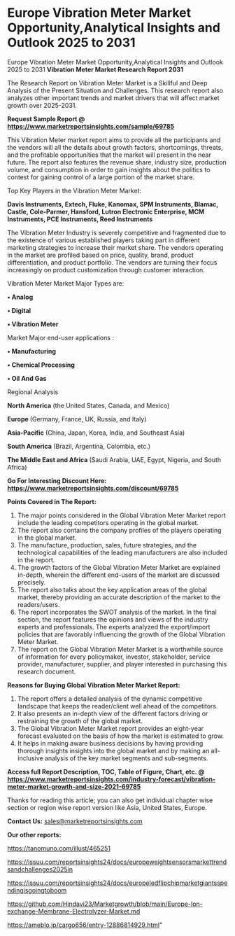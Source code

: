 # Europe Vibration Meter Market Opportunity,Analytical Insights and Outlook 2025 to 2031
Europe Vibration Meter Market Opportunity,Analytical Insights and Outlook 2025 to 2031
<strong>Vibration Meter Market Research Report 2031</strong>

The Research Report on Vibration Meter Market is a Skillful and Deep Analysis of the Present Situation and Challenges. This research report also analyzes other important trends and market drivers that will affect market growth over 2025-2031.

<strong>Request Sample Report @ <a href=https://www.marketreportsinsights.com/sample/69785>https://www.marketreportsinsights.com/sample/69785</a></strong>

This Vibration Meter market report aims to provide all the participants and the vendors will all the details about growth factors, shortcomings, threats, and the profitable opportunities that the market will present in the near future. The report also features the revenue share, industry size, production volume, and consumption in order to gain insights about the politics to contest for gaining control of a large portion of the market share.

Top Key Players in the Vibration Meter Market:

<strong>Davis Instruments, Extech, Fluke, Kanomax, SPM Instruments, Blamac, Castle, Cole-Parmer, Hansford, Lutron Electronic Enterprise, MCM Instruments, PCE Instruments, Reed Instruments</strong>

The Vibration Meter Industry is severely competitive and fragmented due to the existence of various established players taking part in different marketing strategies to increase their market share. The vendors operating in the market are profiled based on price, quality, brand, product differentiation, and product portfolio. The vendors are turning their focus increasingly on product customization through customer interaction.

Vibration Meter Market Major Types are:

<strong>• Analog

• Digital

• Vibration Meter</strong>

Market Major end-user applications :

<strong>• Manufacturing

• Chemical Processing

• Oil And Gas</strong>

Regional Analysis

</u><strong><b>North America</b></strong> (the United States, Canada, and Mexico)

<strong><b>Europe </b></strong>(Germany, France, UK, Russia, and Italy)

<strong><b>Asia-Pacific</b></strong> (China, Japan, Korea, India, and Southeast Asia)

<strong><b>South America</b></strong> (Brazil, Argentina, Colombia, etc.)

<strong><b>The Middle East and Africa</b></strong> (Saudi Arabia, UAE, Egypt, Nigeria, and South Africa)

<strong>Go For Interesting Discount Here: <a href=https://www.marketreportsinsights.com/discount/69785>https://www.marketreportsinsights.com/discount/69785</a></strong>

<strong>Points Covered in The Report:</strong>
<ol>
  <li>The major points considered in the Global Vibration Meter Market report include the leading competitors operating in the global market.</li>
  <li>The report also contains the company profiles of the players operating in the global market.</li>
  <li>The manufacture, production, sales, future strategies, and the technological capabilities of the leading manufacturers are also included in the report.</li>
  <li>The growth factors of the Global Vibration Meter Market are explained in-depth, wherein the different end-users of the market are discussed precisely.</li>
  <li>The report also talks about the key application areas of the global market, thereby providing an accurate description of the market to the readers/users.</li>
  <li>The report incorporates the SWOT analysis of the market. In the final section, the report features the opinions and views of the industry experts and professionals. The experts analyzed the export/import policies that are favorably influencing the growth of the Global Vibration Meter Market.</li>
  <li>The report on the Global Vibration Meter Market is a worthwhile source of information for every policymaker, investor, stakeholder, service provider, manufacturer, supplier, and player interested in purchasing this research document.</li>
</ol>
<strong>Reasons for Buying Global Vibration Meter Market Report:</strong>

<ol>
  <li>The report offers a detailed analysis of the dynamic competitive landscape that keeps the reader/client well ahead of the competitors.</li>
  <li>It also presents an in-depth view of the different factors driving or restraining the growth of the global market.</li>
  <li>The Global Vibration Meter Market report provides an eight-year forecast evaluated on the basis of how the market is estimated to grow.</li>
  <li>It helps in making aware business decisions by having providing thorough insights insights into the global market and by making an all-inclusive analysis of the key market segments and sub-segments.</li>
</ol>
<strong>Access full Report Description, TOC, Table of Figure, Chart, etc. @ <a href=https://www.marketreportsinsights.com/industry-forecast/vibration-meter-market-growth-and-size-2021-69785>https://www.marketreportsinsights.com/industry-forecast/vibration-meter-market-growth-and-size-2021-69785</a></strong>


Thanks for reading this article; you can also get individual chapter wise section or region wise report version like Asia, United States, Europe.

<strong>Contact Us:</strong>
sales@marketreportsinsights.com

<strong>Our other reports:</strong>

<a href=https://tanomuno.com/illust/465251>https://tanomuno.com/illust/465251</a>

<a href=https://issuu.com/reportsinsights24/docs/europeweightsensorsmarkettrendsandchallenges2025in>https://issuu.com/reportsinsights24/docs/europeweightsensorsmarkettrendsandchallenges2025in</a>

<a href=https://issuu.com/reportsinsights24/docs/europeledflipchipmarketgiantsspendingisgoingtoboom>https://issuu.com/reportsinsights24/docs/europeledflipchipmarketgiantsspendingisgoingtoboom</a>

<a href=https://github.com/Hindavi23/Marketgrowth/blob/main/Europe-Ion-exchange-Membrane-Electrolyzer-Market.md>https://github.com/Hindavi23/Marketgrowth/blob/main/Europe-Ion-exchange-Membrane-Electrolyzer-Market.md</a>

<a href=https://ameblo.jp/cargo656/entry-12886814929.html>https://ameblo.jp/cargo656/entry-12886814929.html</a>"
